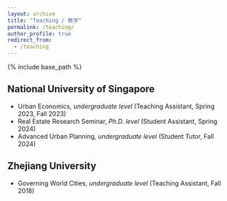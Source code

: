 ```yaml
---
layout: archive
title: "Teaching / 教学"
permalink: /teaching/
author_profile: true
redirect_from:
  - /teaching
---
```


{% include base_path %}

National University of Singapore
---
* Urban Economics, _undergraduate level_ (Teaching Assistant, Spring 2023, Fall 2023)
* Real Estate Research Seminar, _Ph.D. level_ (Student Assistant, Spring 2024) 
* Advanced Urban Planning, _undergraduate level_ (Student Tutor, Fall 2024)

Zhejiang University
----
* Governing World Cities, _undergraduate level_ (Teaching Assistant, Fall 2018) 
